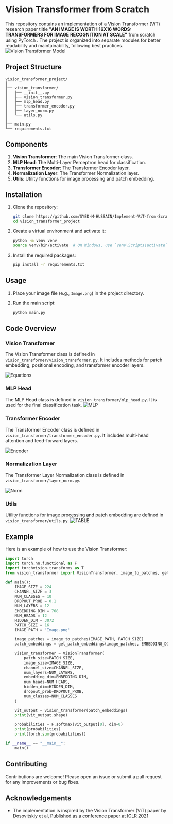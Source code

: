 
# Vision Transformer from Scratch

This repository contains an implementation of a Vision Transformer (ViT) research paper tiitle **"AN IMAGE IS WORTH 16X16 WORDS: TRANSFORMERS FOR IMAGE RECOGNITION AT SCALE"** from scratch using PyTorch . The project is organized into separate modules for better readability and maintainability, following best practices.
![Vision Transformer Model](https://github.com/SYED-M-HUSSAIN/Implement-ViT-from-Scratch/blob/main/content/ViT.png)

## Project Structure

```
vision_transformer_project/
│
├── vision_transformer/
│   ├── __init__.py
│   ├── vision_transformer.py
│   ├── mlp_head.py
│   ├── transformer_encoder.py
│   ├── layer_norm.py
│   └── utils.py
│
├── main.py
└── requirements.txt
```

## Components

1. **Vision Transformer**: The main Vision Transformer class.
2. **MLP Head**: The Multi-Layer Perceptron head for classification.
3. **Transformer Encoder**: The Transformer Encoder layer.
4. **Normalization Layer**: The Transformer Normalization layer.
5. **Utils**: Utility functions for image processing and patch embedding.

## Installation

1. Clone the repository:
    ```bash
    git clone https://github.com/SYED-M-HUSSAIN/Implement-ViT-from-Scratch.git
    cd vision_transformer_project
    ```

2. Create a virtual environment and activate it:
    ```bash
    python -m venv venv
    source venv/bin/activate  # On Windows, use `venv\Scripts\activate`
    ```

3. Install the required packages:
    ```bash
    pip install -r requirements.txt
    ```

## Usage

1. Place your image file (e.g., `Image.png`) in the project directory.

2. Run the main script:
    ```bash
    python main.py
    ```

## Code Overview

### Vision Transformer

The Vision Transformer class is defined in `vision_transformer/vision_transformer.py`. It includes methods for patch embedding, positional encoding, and transformer encoder layers.

![Equations](https://github.com/SYED-M-HUSSAIN/Implement-ViT-from-Scratch/blob/main/content/equations.png)
### MLP Head

The MLP Head class is defined in `vision_transformer/mlp_head.py`. It is used for the final classification task.
![MLP](https://github.com/SYED-M-HUSSAIN/Implement-ViT-from-Scratch/blob/main/content/mlp.png)
### Transformer Encoder

The Transformer Encoder class is defined in `vision_transformer/transformer_encoder.py`. It includes multi-head attention and feed-forward layers.

![Encoder](https://github.com/SYED-M-HUSSAIN/Implement-ViT-from-Scratch/blob/main/content/encoder.png)

### Normalization Layer

The Transformer Layer Normalization class is defined in `vision_transformer/layer_norm.py`.

![Norm](https://github.com/SYED-M-HUSSAIN/Implement-ViT-from-Scratch/blob/main/content/norm.png)

### Utils

Utility functions for image processing and patch embedding are defined in `vision_transformer/utils.py`.
![TABLE](https://github.com/SYED-M-HUSSAIN/Implement-ViT-from-Scratch/blob/main/content/table.png)

## Example

Here is an example of how to use the Vision Transformer:

```python
import torch
import torch.nn.functional as F
import torchvision.transforms as T
from vision_transformer import VisionTransformer, image_to_patches, get_patch_embeddings

def main():
    IMAGE_SIZE = 224
    CHANNEL_SIZE = 3
    NUM_CLASSES = 10
    DROPOUT_PROB = 0.1
    NUM_LAYERS = 12
    EMBEDDING_DIM = 768
    NUM_HEADS = 12
    HIDDEN_DIM = 3072
    PATCH_SIZE = 16
    IMAGE_PATH = 'Image.png'

    image_patches = image_to_patches(IMAGE_PATH, PATCH_SIZE)
    patch_embeddings = get_patch_embeddings(image_patches, EMBEDDING_DIM)

    vision_transformer = VisionTransformer(
        patch_size=PATCH_SIZE,
        image_size=IMAGE_SIZE,
        channel_size=CHANNEL_SIZE,
        num_layers=NUM_LAYERS,
        embedding_dim=EMBEDDING_DIM,
        num_heads=NUM_HEADS,
        hidden_dim=HIDDEN_DIM,
        dropout_prob=DROPOUT_PROB,
        num_classes=NUM_CLASSES
    )

    vit_output = vision_transformer(patch_embeddings)
    print(vit_output.shape)

    probabilities = F.softmax(vit_output[0], dim=0)
    print(probabilities)
    print(torch.sum(probabilities))

if __name__ == "__main__":
    main()
```

## Contributing

Contributions are welcome! Please open an issue or submit a pull request for any improvements or bug fixes.

## Acknowledgements

- The implementation is inspired by the Vision Transformer (ViT) paper by Dosovitskiy et al, [Published as a conference paper at ICLR 2021](https://github.com/SYED-M-HUSSAIN/Implement-ViT-from-Scratch/content/Research%20paper.pdf)

